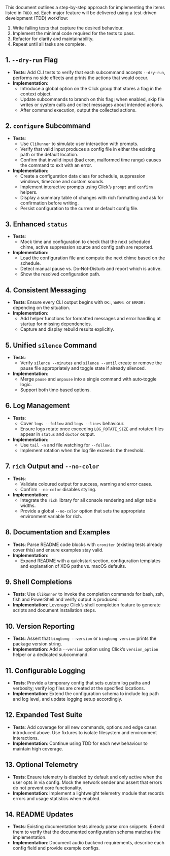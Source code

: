 This document outlines a step-by-step approach for implementing the items listed in `TODO.md`.
Each major feature will be delivered using a test-driven development (TDD) workflow:
1. Write failing tests that capture the desired behaviour.
2. Implement the minimal code required for the tests to pass.
3. Refactor for clarity and maintainability.
4. Repeat until all tasks are complete.

## 1. `--dry-run` Flag
- **Tests**: Add CLI tests to verify that each subcommand accepts `--dry-run`, performs no side effects and prints the actions that would occur.
- **Implementation**:
  - Introduce a global option on the Click group that stores a flag in the context object.
  - Update subcommands to branch on this flag; when enabled, skip file writes or system calls and collect messages about intended actions.
  - After command execution, output the collected actions.

## 2. `configure` Subcommand
- **Tests**:
  - Use `CliRunner` to simulate user interaction with prompts.
  - Verify that valid input produces a config file in either the existing path or the default location.
  - Confirm that invalid input (bad cron, malformed time range) causes the command to exit with an error.
- **Implementation**:
  - Create a configuration data class for schedule, suppression windows, timezone and custom sounds.
  - Implement interactive prompts using Click’s `prompt` and `confirm` helpers.
  - Display a summary table of changes with rich formatting and ask for confirmation before writing.
  - Persist configuration to the current or default config file.

## 3. Enhanced `status`
- **Tests**:
  - Mock time and configuration to check that the next scheduled chime, active suppression source and config path are reported.
- **Implementation**:
  - Load the configuration file and compute the next chime based on the schedule.
  - Detect manual pause vs. Do‑Not‑Disturb and report which is active.
  - Show the resolved configuration path.

## 4. Consistent Messaging
- **Tests**: Ensure every CLI output begins with `OK:`, `WARN:` or `ERROR:` depending on the situation.
- **Implementation**:
  - Add helper functions for formatted messages and error handling at startup for missing dependencies.
  - Capture and display rebuild results explicitly.

## 5. Unified `silence` Command
- **Tests**:
  - Verify `silence --minutes` and `silence --until` create or remove the pause file appropriately and toggle state if already silenced.
- **Implementation**:
  - Merge `pause` and `unpause` into a single command with auto‑toggle logic.
  - Support both time‑based options.

## 6. Log Management
- **Tests**:
  - Cover `logs --follow` and `logs --lines` behaviour.
  - Ensure logs rotate once exceeding `LOG_ROTATE_SIZE` and rotated files appear in `status` and `doctor` output.
- **Implementation**:
  - Use `tail -n` and file watching for `--follow`.
  - Implement rotation when the log file exceeds the threshold.

## 7. `rich` Output and `--no-color`
- **Tests**:
  - Validate coloured output for success, warning and error cases.
  - Confirm `--no-color` disables styling.
- **Implementation**:
  - Integrate the `rich` library for all console rendering and align table widths.
  - Provide a global `--no-color` option that sets the appropriate environment variable for rich.

## 8. Documentation and Examples
- **Tests**: Parse README code blocks with `croniter` (existing tests already cover this) and ensure examples stay valid.
- **Implementation**:
  - Expand README with a quickstart section, configuration templates and explanation of XDG paths vs. macOS defaults.

## 9. Shell Completions
- **Tests**: Use `CliRunner` to invoke the completion commands for bash, zsh, fish and PowerShell and verify output is produced.
- **Implementation**: Leverage Click’s shell completion feature to generate scripts and document installation steps.

## 10. Version Reporting
- **Tests**: Assert that `bingbong --version` or `bingbong version` prints the package version string.
- **Implementation**: Add a `--version` option using Click’s `version_option` helper or a dedicated subcommand.

## 11. Configurable Logging
- **Tests**: Provide a temporary config that sets custom log paths and verbosity; verify log files are created at the specified locations.
- **Implementation**: Extend the configuration schema to include log path and log level, and update logging setup accordingly.

## 12. Expanded Test Suite
- **Tests**: Add coverage for all new commands, options and edge cases introduced above. Use fixtures to isolate filesystem and environment interactions.
- **Implementation**: Continue using TDD for each new behaviour to maintain high coverage.

## 13. Optional Telemetry
- **Tests**: Ensure telemetry is disabled by default and only active when the user opts in via config. Mock the network sender and assert that errors do not prevent core functionality.
- **Implementation**: Implement a lightweight telemetry module that records errors and usage statistics when enabled.

## 14. README Updates
- **Tests**: Existing documentation tests already parse cron snippets. Extend them to verify that the documented configuration schema matches the implementation.
- **Implementation**: Document audio backend requirements, describe each config field and provide example configs.
